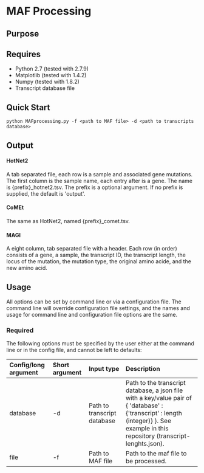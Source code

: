 # MAF Processing

Purpose 
---


Requires
---
* Python 2.7 (tested with 2.7.9)
* Matplotlib (tested with 1.4.2)
* Numpy (tested with 1.8.2)
* Transcript database file

Quick Start
---

`python MAFprocessing.py -f <path to MAF file> -d <path to transcripts database> `

Output
---

#### HotNet2
A tab separated file, each row is a sample and associated gene mutations. The first column is the sample name, each entry after is a gene. The name is {prefix}_hotnet2.tsv. The prefix is a optional argument. If no prefix is supplied, the default is 'output'.

#### CoMEt
The same as HotNet2, named {prefix}_comet.tsv.

#### MAGI
A eight column, tab separated file with a header. Each row (in order) consists of a gene, a sample, the transcript ID, the transcript length, the locus of the mutation, the mutation type, the original amino acide, and the new amino acid.


Usage
---
All options can be set by command line or via a configuration file. The 
command line will override configuration file settings, and the names and usage for
command line and configuration file options are the same. 

### Required ###

The following options must be specified by the user either at the command line or in the config file, and cannot be left to defaults:

Config/long argument | Short argument   | Input type | Description 
:-------------------------------------| :----- |:----- |:-----
database  | -d | Path to transcript database |Path to the transcript database, a json file with a key/value pair of { 'database' : {'transcript' : length (integer)} }. See example in this repository (transcript-lenghts.json).
file     | -f | Path to MAF file | Path to the maf file to be processed.

